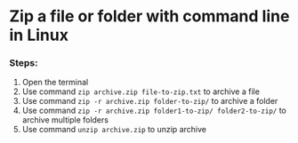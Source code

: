# Zip a file or folder with command line in Linux

### Steps:
1. Open the terminal
2. Use command ```zip archive.zip file-to-zip.txt``` to archive a file
3. Use command ```zip -r archive.zip folder-to-zip/``` to archive a folder
4. Use command ```zip -r archive.zip folder1-to-zip/ folder2-to-zip/``` to archive multiple folders
5. Use command ```unzip archive.zip``` to unzip archive
